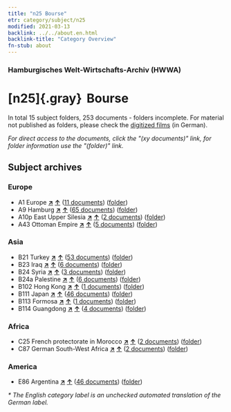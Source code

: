 ```yaml
---
title: "n25 Bourse"
etr: category/subject/n25
modified: 2021-03-13
backlink: ../../about.en.html
backlink-title: "Category Overview"
fn-stub: about
---
```


### Hamburgisches Welt-Wirtschafts-Archiv (HWWA)
# [n25]{.gray}&#8201; Bourse&#160; 





In total 15 subject folders, 253 documents - folders incomplete.
For material not published as folders, please check the [digitized films](/film/h1_sh) (in German).

_For direct access to the documents, click the "(xy documents)" link, for folder information use the "(folder)" link._

## Subject archives



### Europe

- A1 Europe [**&nearr;**](../../../geo/i/140892/about.en.html "Europe (all folders)") [**&uarr;**](../../../geo/about.en.html#A1 "Country category system") (<a href="https://pm20.zbw.eu/dfgview/sh/140892,145486" title="about: Europe : Bourse" target="_blank">11 documents</a>) ([folder](../../../../folder/sh/1408xx/140892/1454xx/145486/about.en.html))
- A9 Hamburg [**&nearr;**](../../../geo/i/140905/about.en.html "Hamburg (all folders)") [**&uarr;**](../../../geo/about.en.html#A9 "Country category system") (<a href="https://pm20.zbw.eu/dfgview/sh/140905,145486" title="about: Hamburg : Bourse" target="_blank">65 documents</a>) ([folder](../../../../folder/sh/1409xx/140905/1454xx/145486/about.en.html))
- A10p East Upper Silesia [**&nearr;**](../../../geo/i/140951/about.en.html "East Upper Silesia (all folders)") [**&uarr;**](../../../geo/about.en.html#A10p "Country category system") (<a href="https://pm20.zbw.eu/dfgview/sh/140951,145486" title="about: East Upper Silesia : Bourse" target="_blank">2 documents</a>) ([folder](../../../../folder/sh/1409xx/140951/1454xx/145486/about.en.html))
- A43 Ottoman Empire [**&nearr;**](../../../geo/i/141034/about.en.html "Ottoman Empire (all folders)") [**&uarr;**](../../../geo/about.en.html#A43 "Country category system") (<a href="https://pm20.zbw.eu/dfgview/sh/141034,145486" title="about: Ottoman Empire : Bourse" target="_blank">5 documents</a>) ([folder](../../../../folder/sh/1410xx/141034/1454xx/145486/about.en.html))

### Asia

- B21 Turkey [**&nearr;**](../../../geo/i/141111/about.en.html "Turkey (all folders)") [**&uarr;**](../../../geo/about.en.html#B21 "Country category system") (<a href="https://pm20.zbw.eu/dfgview/sh/141111,145486" title="about: Turkey : Bourse" target="_blank">53 documents</a>) ([folder](../../../../folder/sh/1411xx/141111/1454xx/145486/about.en.html))
- B23 Iraq [**&nearr;**](../../../geo/i/141113/about.en.html "Iraq (all folders)") [**&uarr;**](../../../geo/about.en.html#B23 "Country category system") (<a href="https://pm20.zbw.eu/dfgview/sh/141113,145486" title="about: Iraq : Bourse" target="_blank">6 documents</a>) ([folder](../../../../folder/sh/1411xx/141113/1454xx/145486/about.en.html))
- B24 Syria [**&nearr;**](../../../geo/i/141114/about.en.html "Syria (all folders)") [**&uarr;**](../../../geo/about.en.html#B24 "Country category system") (<a href="https://pm20.zbw.eu/dfgview/sh/141114,145486" title="about: Syria : Bourse" target="_blank">3 documents</a>) ([folder](../../../../folder/sh/1411xx/141114/1454xx/145486/about.en.html))
- B24a Palestine [**&nearr;**](../../../geo/i/141115/about.en.html "Palestine (all folders)") [**&uarr;**](../../../geo/about.en.html#B24a "Country category system") (<a href="https://pm20.zbw.eu/dfgview/sh/141115,145486" title="about: Palestine : Bourse" target="_blank">6 documents</a>) ([folder](../../../../folder/sh/1411xx/141115/1454xx/145486/about.en.html))
- B102 Hong Kong [**&nearr;**](../../../geo/i/141268/about.en.html "Hong Kong (all folders)") [**&uarr;**](../../../geo/about.en.html#B102 "Country category system") (<a href="https://pm20.zbw.eu/dfgview/sh/141268,145486" title="about: Hong Kong : Bourse" target="_blank">1 documents</a>) ([folder](../../../../folder/sh/1412xx/141268/1454xx/145486/about.en.html))
- B111 Japan [**&nearr;**](../../../geo/i/141272/about.en.html "Japan (all folders)") [**&uarr;**](../../../geo/about.en.html#B111 "Country category system") (<a href="https://pm20.zbw.eu/dfgview/sh/141272,145486" title="about: Japan : Bourse" target="_blank">46 documents</a>) ([folder](../../../../folder/sh/1412xx/141272/1454xx/145486/about.en.html))
- B113 Formosa [**&nearr;**](../../../geo/i/141274/about.en.html "Formosa (all folders)") [**&uarr;**](../../../geo/about.en.html#B113 "Country category system") (<a href="https://pm20.zbw.eu/dfgview/sh/141274,145486" title="about: Formosa : Bourse" target="_blank">1 documents</a>) ([folder](../../../../folder/sh/1412xx/141274/1454xx/145486/about.en.html))
- B114 Guangdong [**&nearr;**](../../../geo/i/141275/about.en.html "Guangdong (all folders)") [**&uarr;**](../../../geo/about.en.html#B114 "Country category system") (<a href="https://pm20.zbw.eu/dfgview/sh/141275,145486" title="about: Guangdong : Bourse" target="_blank">4 documents</a>) ([folder](../../../../folder/sh/1412xx/141275/1454xx/145486/about.en.html))

### Africa

- C25 French protectorate in Morocco [**&nearr;**](../../../geo/i/141358/about.en.html "French protectorate in Morocco (all folders)") [**&uarr;**](../../../geo/about.en.html#C25 "Country category system") (<a href="https://pm20.zbw.eu/dfgview/sh/141358,145486" title="about: French protectorate in Morocco : Bourse" target="_blank">2 documents</a>) ([folder](../../../../folder/sh/1413xx/141358/1454xx/145486/about.en.html))
- C87 German South-West Africa [**&nearr;**](../../../geo/i/141450/about.en.html "German South-West Africa (all folders)") [**&uarr;**](../../../geo/about.en.html#C87 "Country category system") (<a href="https://pm20.zbw.eu/dfgview/sh/141450,145486" title="about: German South-West Africa : Bourse" target="_blank">2 documents</a>) ([folder](../../../../folder/sh/1414xx/141450/1454xx/145486/about.en.html))

### America

- E86 Argentina [**&nearr;**](../../../geo/i/141692/about.en.html "Argentina (all folders)") [**&uarr;**](../../../geo/about.en.html#E86 "Country category system") (<a href="https://pm20.zbw.eu/dfgview/sh/141692,145486" title="about: Argentina : Bourse" target="_blank">46 documents</a>) ([folder](../../../../folder/sh/1416xx/141692/1454xx/145486/about.en.html))


_* The English category label is an unchecked automated translation of the German label._

